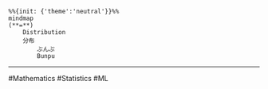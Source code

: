 ``` mermaid
%%{init: {'theme':'neutral'}}%%
mindmap
(**=**)
	Distribution
	分布
		ぶんぷ
		Bunpu
```

___
#Mathematics #Statistics #ML 